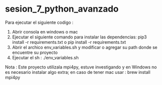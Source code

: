 # sesion_7_python_avanzado

Para ejecutar el siguiente codigo :

1) Abrir consola en windows o mac 
2) Ejecutar el siguiente comando para instalar las dependencias: pip3 install -r requirements.txt o pip install -r requirements.txt 
4) Abrir el archico env_variables.sh y modificar o agregar su path donde se encuentre su proyecto
5) Ejecutar el sh : ./env_variables.sh

Nota : 
Este proyecto utilizala mpi4py, estuve investigando y en Windows no es necesario instalar algo extra; en caso de tener mac usar : brew install mpi4py
